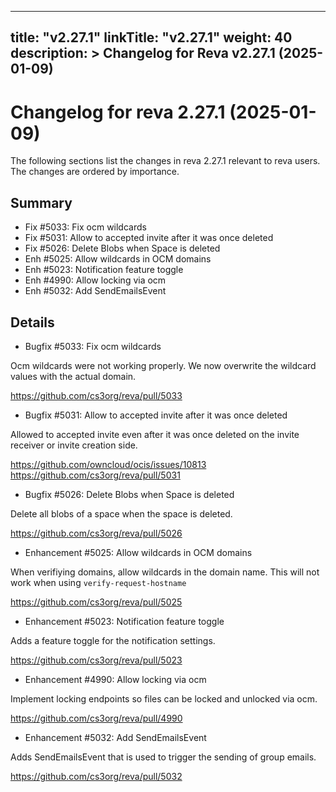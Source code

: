 
---
title: "v2.27.1"
linkTitle: "v2.27.1"
weight: 40
description: >
  Changelog for Reva v2.27.1 (2025-01-09)
---

Changelog for reva 2.27.1 (2025-01-09)
=======================================

The following sections list the changes in reva 2.27.1 relevant to
reva users. The changes are ordered by importance.

Summary
-------

*   Fix #5033: Fix ocm wildcards
*   Fix #5031: Allow to accepted invite after it was once deleted
*   Fix #5026: Delete Blobs when Space is deleted
*   Enh #5025: Allow wildcards in OCM domains
*   Enh #5023: Notification feature toggle
*   Enh #4990: Allow locking via ocm
*   Enh #5032: Add SendEmailsEvent

Details
-------

*   Bugfix #5033: Fix ocm wildcards

   Ocm wildcards were not working properly. We now overwrite the wildcard values with the actual
   domain.

   https://github.com/cs3org/reva/pull/5033

*   Bugfix #5031: Allow to accepted invite after it was once deleted

   Allowed to accepted invite even after it was once deleted on the invite receiver or invite
   creation side.

   https://github.com/owncloud/ocis/issues/10813
   https://github.com/cs3org/reva/pull/5031

*   Bugfix #5026: Delete Blobs when Space is deleted

   Delete all blobs of a space when the space is deleted.

   https://github.com/cs3org/reva/pull/5026

*   Enhancement #5025: Allow wildcards in OCM domains

   When verifiying domains, allow wildcards in the domain name. This will not work when using
   `verify-request-hostname`

   https://github.com/cs3org/reva/pull/5025

*   Enhancement #5023: Notification feature toggle

   Adds a feature toggle for the notification settings.

   https://github.com/cs3org/reva/pull/5023

*   Enhancement #4990: Allow locking via ocm

   Implement locking endpoints so files can be locked and unlocked via ocm.

   https://github.com/cs3org/reva/pull/4990

*   Enhancement #5032: Add SendEmailsEvent

   Adds SendEmailsEvent that is used to trigger the sending of group emails.

   https://github.com/cs3org/reva/pull/5032

